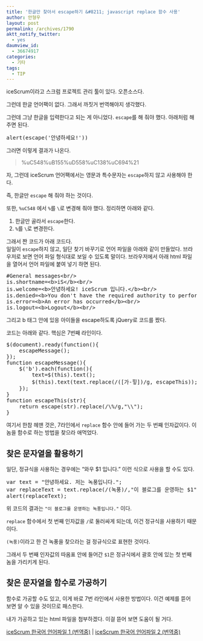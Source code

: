 ```yaml
---
title: '한글만 찾아서 escape하기 &#8211; javascript replace 함수 사용'
author: 안형우
layout: post
permalink: /archives/1790
aktt_notify_twitter:
  - yes
daumview_id:
  - 36674917
categories:
  - 기타
tags:
  - TIP
---
```

iceScrum이라고 스크럼 프로젝트 관리 툴이 있다. 오픈소스다.

그런데 한글 언어팩이 없다. 그래서 까짓거 번역해야지 생각했다.

그런데 그냥 한글을 입력한다고 되는 게 아니었다. `escape`를 해 줘야 했다. 아래처럼 해 주면 된다.

<pre>alert(escape(&#039;안녕하세요!&#039;))</pre>

그러면 이렇게 결과가 나온다.

> %uC548%uB155%uD558%uC138%uC694%21

자, 그런데 iceScrum 언어팩에서는 영문과 특수문자는 `escape`하지 않고 사용해야 한다.

즉, 한글만 `escape` 해 줘야 하는 것이다.

또한, `%uC548` 에서 `%`를 `\`로 변경해 줘야 했다. 정리하면 아래와 같다.

1.  한글만 골라서 `escape`한다.
2.  `%`를 `\`로 변경한다.

그래서 짠 코드가 아래 코드다.  
일일이 `escape`하지 않고, 일단 찾기 바꾸기로 언어 파일을 아래와 같이 만들었다. 브라우저로 보면 언어 파일 형식대로 보일 수 있도록 말이다. 브라우저에서 아래 html 파일을 열어서 언어 파일에 붙여 넣기 하면 된다.

<pre class="brush:xml">#General messages&lt;br/&gt;
is.shortname=&lt;b&gt;iS&lt;/b&gt;&lt;br/&gt;
is.welcome=&lt;b&gt;안녕하세요! iceScrum 입니다.&lt;/b&gt;&lt;br/&gt;
is.denied=&lt;b&gt;You don&#039;t have the required authority to perform this action.&lt;/b&gt;&lt;br/&gt;
is.error=&lt;b&gt;An error has occurred&lt;/b&gt;&lt;br/&gt;
is.logout=&lt;b&gt;Logout&lt;/b&gt;&lt;br/&gt;</pre>

그리고 b 태그 안에 있응 아이들을 escape하도록 jQuery로 코드를 짰다.

코드는 아래와 같다. 핵심은 7번째 라인이다.

<pre class="brush:js;highlight:7">$(document).ready(function(){
	escapeMessage();
});
function escapeMessage(){
	$(&#039;b&#039;).each(function(){
		text=$(this).text();
		$(this).text(text.replace(/([가-힣])/g, escapeThis));
	});
}
function escapeThis(str){
	return escape(str).replace(/\%/g,"\\");
}</pre>

여기서 한참 헤맨 것은, 7라인에서 `replace` 함수 안에 들어 가는 두 번째 인자값이다. 이놈을 함수로 하는 방법을 찾으라 애먹었다.

## 찾은 문자열을 활용하기

일단, 정규식을 사용하는 경우에는 &#8220;와우 $1 입니다.&#8221; 이런 식으로 사용을 할 수도 있다.

<pre class="brush:js">var text = "안녕하세요. 저는 녹풍입니다.";
var replaceText = text.replace(/(녹풍)/,"이 블로그를 운영하는 $1");
alert(replaceText);</pre>

위 코드의 결과는 `"이 블로그를 운영하는 녹풍입니다."` 이다.

`replace` 함수에서 첫 번째 인자값을 `/`로 둘러싸게 되는데, 이건 정규식을 사용하기 때문이다.

`(녹풍)`이라고 한 건 녹풍을 찾으라는 걸 정규식으로 표현한 것이다.

그래서 두 번째 인자값의 따옴표 안에 들어간 `$1`은 정규식에서 괄호 안에 있는 첫 번째 놈을 가리키게 된다.

## 찾은 문자열을 함수로 가공하기

함수로 가공할 수도 있고, 이게 바로 7번 라인에서 사용한 방법이다. 이건 예제를 뜯어 보면 알 수 있을 것이므로 패스한다.

내가 가공하고 있는 html 파일을 첨부하겠다. 이걸 뜯어 보면 도움이 될 거다.

[iceScrum 한국어 언어파일 1 (번역중)][1] | [iceScrum 한국어 언어파일 2 (번역중)][2]

 [1]: https://mytory.net/uploads/share/icescrum-messages-ko.html
 [2]: https://mytory.net/uploads/share/icescrum-report-ko.html